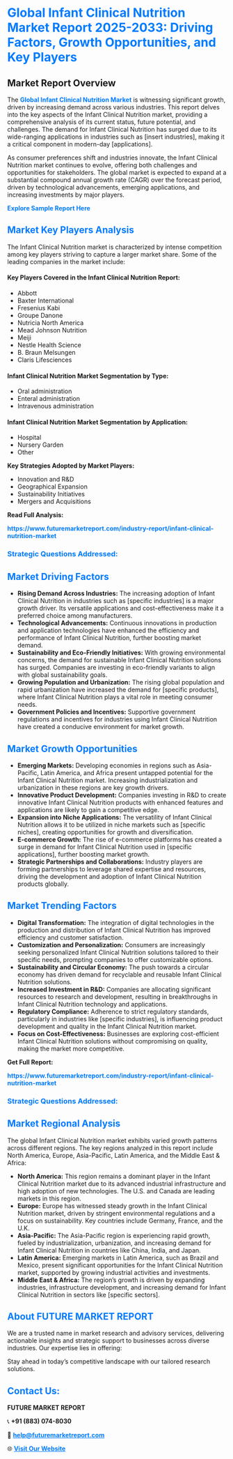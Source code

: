 <h1 style="color: #007BFF;">Global Infant Clinical Nutrition Market Report 2025-2033: Driving Factors, Growth Opportunities, and Key Players</h1>

<section id="overview">
<h2>Market Report Overview</h2>
<p>The <a href="https://www.futuremarketreport.com/industry-report/infant-clinical-nutrition-market" style="color: #007BFF; text-decoration: none;"><strong>Global Infant Clinical Nutrition Market</strong></a> is witnessing significant growth, driven by increasing demand across various industries. This report delves into the key aspects of the Infant Clinical Nutrition market, providing a comprehensive analysis of its current status, future potential, and challenges. The demand for Infant Clinical Nutrition has surged due to its wide-ranging applications in industries such as [insert industries], making it a critical component in modern-day [applications].</p>
<p>As consumer preferences shift and industries innovate, the Infant Clinical Nutrition market continues to evolve, offering both challenges and opportunities for stakeholders. The global market is expected to expand at a substantial compound annual growth rate (CAGR) over the forecast period, driven by technological advancements, emerging applications, and increasing investments by major players.</p>
</section>

<section id="overview">
<p><a href="https://www.futuremarketreport.com/request-sample/reportId=43148" style="color: #007BFF; text-decoration: none;"><strong>Explore Sample Report Here</strong></a></p>
</section>

<section id="key-players">
<h2 style="color: #007BFF;">Market Key Players Analysis</h2>
<p>The Infant Clinical Nutrition market is characterized by intense competition among key players striving to capture a larger market share. Some of the leading companies in the market include:</p>
<h4>Key Players Covered in the Infant Clinical Nutrition Report:</h4>
<ul><li>Abbott</li><li>Baxter International</li><li>Fresenius Kabi</li><li>Groupe Danone</li><li>Nutricia North America</li><li>Mead Johnson Nutrition</li><li>Meiji</li><li>Nestle Health Science</li><li>B. Braun Melsungen</li><li>Claris Lifesciences</li></ul>
<h4>Infant Clinical Nutrition Market Segmentation by Type:</h4>
<ul><li>Oral administration</li><li>Enteral administration</li><li>Intravenous administration</li></ul>

<h4>Infant Clinical Nutrition Market Segmentation by Application:</h4>
<ul><li>Hospital</li><li>Nursery Garden</li><li>Other</li></ul>
<p><strong>Key Strategies Adopted by Market Players:</strong></p>
<ul>
<li>Innovation and R&D</li>
<li>Geographical Expansion</li>
<li>Sustainability Initiatives</li>
<li>Mergers and Acquisitions</li>
</ul>
</section>

<section>
<p><strong>Read Full Analysis: </strong></p><a href="https://www.futuremarketreport.com/industry-report/infant-clinical-nutrition-market" style="color: #007BFF; text-decoration: none;"><strong>https://www.futuremarketreport.com/industry-report/infant-clinical-nutrition-market</strong></a>
<h3 style="color: #007BFF;">Strategic Questions Addressed:</h3>
</section>

<section id="driving-factors">
<h2 style="color: #007BFF;">Market Driving Factors</h2>
<ul>
<li><strong>Rising Demand Across Industries:</strong> The increasing adoption of Infant Clinical Nutrition in industries such as [specific industries] is a major growth driver. Its versatile applications and cost-effectiveness make it a preferred choice among manufacturers.</li>
<li><strong>Technological Advancements:</strong> Continuous innovations in production and application technologies have enhanced the efficiency and performance of Infant Clinical Nutrition, further boosting market demand.</li>
<li><strong>Sustainability and Eco-Friendly Initiatives:</strong> With growing environmental concerns, the demand for sustainable Infant Clinical Nutrition solutions has surged. Companies are investing in eco-friendly variants to align with global sustainability goals.</li>
<li><strong>Growing Population and Urbanization:</strong> The rising global population and rapid urbanization have increased the demand for [specific products], where Infant Clinical Nutrition plays a vital role in meeting consumer needs.</li>
<li><strong>Government Policies and Incentives:</strong> Supportive government regulations and incentives for industries using Infant Clinical Nutrition have created a conducive environment for market growth.</li>
</ul>
</section>

<section id="growth-opportunities">
<h2 style="color: #007BFF;">Market Growth Opportunities</h2>
<ul>
<li><strong>Emerging Markets:</strong> Developing economies in regions such as Asia-Pacific, Latin America, and Africa present untapped potential for the Infant Clinical Nutrition market. Increasing industrialization and urbanization in these regions are key growth drivers.</li>
<li><strong>Innovative Product Development:</strong> Companies investing in R&D to create innovative Infant Clinical Nutrition products with enhanced features and applications are likely to gain a competitive edge.</li>
<li><strong>Expansion into Niche Applications:</strong> The versatility of Infant Clinical Nutrition allows it to be utilized in niche markets such as [specific niches], creating opportunities for growth and diversification.</li>
<li><strong>E-commerce Growth:</strong> The rise of e-commerce platforms has created a surge in demand for Infant Clinical Nutrition used in [specific applications], further boosting market growth.</li>
<li><strong>Strategic Partnerships and Collaborations:</strong> Industry players are forming partnerships to leverage shared expertise and resources, driving the development and adoption of Infant Clinical Nutrition products globally.</li>
</ul>
</section>

<section id="trending-factors">
<h2 style="color: #007BFF;">Market Trending Factors</h2>
<ul>
<li><strong>Digital Transformation:</strong> The integration of digital technologies in the production and distribution of Infant Clinical Nutrition has improved efficiency and customer satisfaction.</li>
<li><strong>Customization and Personalization:</strong> Consumers are increasingly seeking personalized Infant Clinical Nutrition solutions tailored to their specific needs, prompting companies to offer customizable options.</li>
<li><strong>Sustainability and Circular Economy:</strong> The push towards a circular economy has driven demand for recyclable and reusable Infant Clinical Nutrition solutions.</li>
<li><strong>Increased Investment in R&D:</strong> Companies are allocating significant resources to research and development, resulting in breakthroughs in Infant Clinical Nutrition technology and applications.</li>
<li><strong>Regulatory Compliance:</strong> Adherence to strict regulatory standards, particularly in industries like [specific industries], is influencing product development and quality in the Infant Clinical Nutrition market.</li>
<li><strong>Focus on Cost-Effectiveness:</strong> Businesses are exploring cost-efficient Infant Clinical Nutrition solutions without compromising on quality, making the market more competitive.</li>
</ul>
</section>

<section>
<p><strong>Get Full Report: </strong></p><a href="https://www.futuremarketreport.com/industry-report/infant-clinical-nutrition-market" style="color: #007BFF; text-decoration: none;"><strong>https://www.futuremarketreport.com/industry-report/infant-clinical-nutrition-market</strong></a>
<h3 style="color: #007BFF;">Strategic Questions Addressed:</h3>
</section>


<section id="regional-analysis">
<h2 style="color: #007BFF;">Market Regional Analysis</h2>
<p>The global Infant Clinical Nutrition market exhibits varied growth patterns across different regions. The key regions analyzed in this report include North America, Europe, Asia-Pacific, Latin America, and the Middle East & Africa:</p>
<ul>
<li><strong>North America:</strong> This region remains a dominant player in the Infant Clinical Nutrition market due to its advanced industrial infrastructure and high adoption of new technologies. The U.S. and Canada are leading markets in this region.</li>
<li><strong>Europe:</strong> Europe has witnessed steady growth in the Infant Clinical Nutrition market, driven by stringent environmental regulations and a focus on sustainability. Key countries include Germany, France, and the U.K.</li>
<li><strong>Asia-Pacific:</strong> The Asia-Pacific region is experiencing rapid growth, fueled by industrialization, urbanization, and increasing demand for Infant Clinical Nutrition in countries like China, India, and Japan.</li>
<li><strong>Latin America:</strong> Emerging markets in Latin America, such as Brazil and Mexico, present significant opportunities for the Infant Clinical Nutrition market, supported by growing industrial activities and investments.</li>
<li><strong>Middle East & Africa:</strong> The region’s growth is driven by expanding industries, infrastructure development, and increasing demand for Infant Clinical Nutrition in sectors like [specific sectors].</li>
</ul>
</section>

<footer>
<h2 style="color: #007BFF;">About FUTURE MARKET REPORT</h2>
<p>We are a trusted name in market research and advisory services, delivering actionable insights and strategic support to businesses across diverse industries. Our expertise lies in offering:</p>

<p>Stay ahead in today’s competitive landscape with our tailored research solutions.</p>

<h2 style="color: #007BFF;">Contact Us:</h2>
<p><strong>FUTURE MARKET REPORT</strong></p>
<p>📞 <strong>+91 (883) 074-8030</strong></p>
<p>📧 <strong><a href="mailto:help@futuremarketreport.com" style="color: #007BFF;">help@futuremarketreport.com</a></strong></p>
<p>🌐 <strong><a href="https://www.futuremarketreport.com/" style="color: #007BFF;">Visit Our Website</a></strong></p>
</footer>